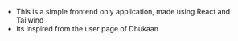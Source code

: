 - This is a simple frontend only application, made using React and Tailwind
- Its inspired from the user page of Dhukaan
